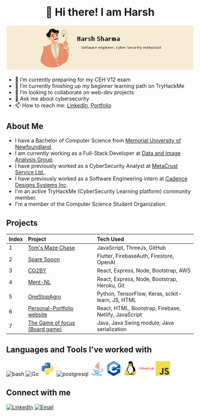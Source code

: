 <h1 align="center"> 👋  Hi there! I am Harsh </h1>

<img src="./images/Harsh Sharma.svg" alt="Harsh Sharma banner">

- 🔭 I’m currently preparing for my CEH V12 exam
- 🌱 I’m currently finishing up my beginner learning path on TryHackMe
- 👯 I’m looking to collaborate on web-dev projects
- 💬 Ask me about cybersecurity
- 📫 How to reach me: [LinkedIn](https://www.linkedin.com/in/king-knight-harsh/), [Portfolio](https://hsharma.info/)

## About Me

- I have a Bachelor of Computer Science from [Memorial University of Newfoundland](https://mun.ca/).
- I am currently working as a Full-Stack Developer at [Data and Image Analysis Group](https://diaglab.cs.mun.ca/).
- I have previously worked as a CyberSecurity Analyst at [MetaCrust Service Ltd.](https://www.metacrust.ca/).
- I have previously worked as a Software Engineering intern at [Cadence Designs Systems Inc](https://www.cadence.com/en_US/home.html).
- I'm an active TryHackMe (CyberSecurity Learning platform) community member.
- I'm a member of the Computer Science Student Organization.

## Projects

| Index | Project                                                                                       | Tech Used                                             |
| :---- | :-------------------------------------------------------------------------------------------- | :---------------------------------------------------- |
| 1     | [Tom's Maze Chase](https://project.hsharma.info/)                                             | JavaScript, ThreeJs, GitHub                           |
| 2     | [Spare Spoon](https://youtube.com/watch?v=xxxxxx)                                             | Flutter, FirebaseAuth, Firestore, OpenAI              |
| 3     | [CO2BY](https://devpost.com/software/co2by)                                                   | React, Express, Node, Bootstrap, AWS                  |
| 4     | [Ment-NL](https://projectone.hsharma.info)                                                    | React, Express, Node, Bootstrap, Heroku, Git          |
| 5     | [OneStopAgro](https://devpost.com/software/one-stop-agro)                                     | Python, TensorFlow, Keras, scikit-learn, JS, HTML     |
| 6     | [Personal-Portfolio website](https://hsharma.info)                                            | React, HTML, Bootstrap, Firebase, Netlify, JavaScript |
| 7     | [The Game of focus (Board game)](https://github.com/king-knight-harsh/comp2005-fall21-group4) | Java, Java Swing module, Java serialization           |

## Languages and Tools I've worked with

<div style="text-align: left;">
  <img src="https://skorpil.cz/sites/default/files/2022-01/1200px-Bash_Logo_Colored.svg_.png" alt="bash" width="40" height="40" />
  <img src="https://go.dev/images/go-logo-white.svg" alt="Go" width="40" height="40" />
  <img src="https://raw.githubusercontent.com/devicons/devicon/master/icons/python/python-original.svg" alt="python" width="40" height="40" />
  <img src="https://www.postgresql.org/media/img/about/press/elephant.png" alt="postgresql" width="40" height="40" />
  <img src="https://raw.githubusercontent.com/devicons/devicon/master/icons/java/java-original.svg" alt="java" width="40" height="40" />
  <img src="https://raw.githubusercontent.com/devicons/devicon/master/icons/cplusplus/cplusplus-original.svg" alt="cplusplus" width="40" height="40" />
  <img src="https://raw.githubusercontent.com/devicons/devicon/master/icons/linux/linux-original.svg" alt="linux" width="40" height="40" />
  <img src="https://raw.githubusercontent.com/devicons/devicon/master/icons/oracle/oracle-original.svg" alt="oracle" width="40" height="40" />
  <img src="https://raw.githubusercontent.com/devicons/devicon/master/icons/javascript/javascript-original.svg" alt="javascript" width="40" height="40" />
</div>

## Connect with me

<div style="text-align: left;">
  <a href="https://www.linkedin.com/in/king-knight-harsh/"><img src="https://raw.githubusercontent.com/rahuldkjain/github-profile-readme-generator/master/src/images/icons/Social/linked-in-alt.svg" alt="LinkedIn" width="40" height="40" /></a>
  <a href="mailto:hsharma@mun.ca"><img src="https://cdn.iconscout.com/icon/free/png-256/mail-2844876-2365225.png" alt="Email" width="40" height="40" /></a>
</div>
